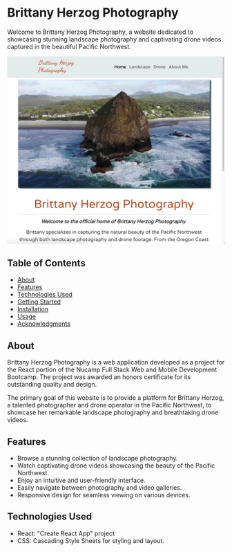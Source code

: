 # Brittany Herzog Photography

Welcome to Brittany Herzog Photography, a website dedicated to showcasing stunning landscape photography and captivating drone videos captured in the beautiful Pacific Northwest.

![Brittany Herzog Photography Screenshot](./src/app/img/Screenshot%202023-02-28%20at%207.10.53%20PM.jpeg)

## Table of Contents
- [About](#about)
- [Features](#features)
- [Technologies Used](#technologies-used)
- [Getting Started](#getting-started)
- [Installation](#installation)
- [Usage](#usage)
- [Acknowledgments](#acknowledgments)

## About

Brittany Herzog Photography is a web application developed as a project for the React portion of the Nucamp Full Stack Web and Mobile Development Bootcamp. The project was awarded an honors certificate for its outstanding quality and design.

The primary goal of this website is to provide a platform for Brittany Herzog, a talented photographer and drone operator in the Pacific Northwest, to showcase her remarkable landscape photography and breathtaking drone videos.

## Features

- Browse a stunning collection of landscape photography.
- Watch captivating drone videos showcasing the beauty of the Pacific Northwest.
- Enjoy an intuitive and user-friendly interface.
- Easily navigate between photography and video galleries.
- Responsive design for seamless viewing on various devices.

## Technologies Used

- React: "Create React App" project
- CSS: Cascading Style Sheets for styling and layout.